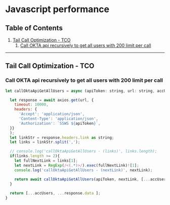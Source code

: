 # Javascript performance
## Table of Contents
1. [Tail Call Optimization - TCO](#Tail-Call-Optimization---TCO)
    1. [Call OKTA api recursively to get all users with 200 limit per call](#Call-OKTA-api-recursively-to-get-all-users-with-200-limit-per-call)

***


## Tail Call Optimization - TCO
### Call OKTA api recursively to get all users with 200 limit per call
```js
let callOktaApiGetAllUsers = async (apiToken: string, url: string, accUsers: Array<any>): Promise<Array<any>> => {

  let response = await axios.get(url, {
    timeout: 10000,
    headers: {
      'Accept': 'application/json',
      'Content-Type': 'application/json',
      'Authorization': `SSWS ${apiToken}`,
  }}
  );
  let linkStr = response.headers.link as string;
  let links = linkStr.split(',');

  // console.log('callOktaApiGetAllUsers - (links)', links.length);
  if(links.length >= 2){
    let fullNextLink = links[1];
    let nextLink = RegExp(/<(.*)>/).exec(fullNextLink)![1];
    console.log('callOktaApiGetAllUsers - (nextLink)', nextLink);

    return await callOktaApiGetAllUsers(apiToken, nextLink, [...accUsers, ...response.data ]);
  }
  
  return [...accUsers, ...response.data ];
}

```




